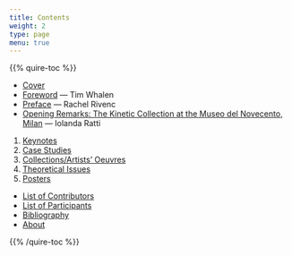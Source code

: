 ```yaml
---
title: Contents
weight: 2
type: page
menu: true
---
```

{{% quire-toc %}}

- [Cover](/)
- [Foreword](/foreword/) — Tim Whalen
- [Preface](/preface/) — Rachel Rivenc
- [Opening Remarks: The Kinetic Collection at the Museo del Novecento, Milan](/opening-remarks/) — Iolanda Ratti

1. [Keynotes](/keynotes/)
2. [Case Studies](/case-studies/)
3. [Collections/Artists’ Oeuvres](/collections/)
4. [Theoretical Issues](/theoretical-issues/)
5. [Posters](/posters/)

- [List of Contributors](/contributors/)
- [List of Participants](/participants/)
- [Bibliography](/bibliography/)
- [About](/about/)

{{% /quire-toc %}}
